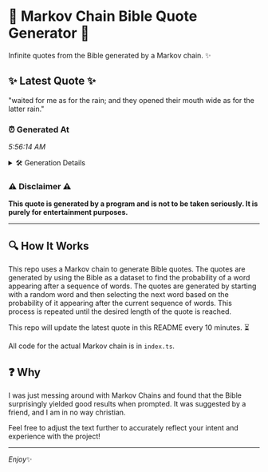 # 📖 Markov Chain Bible Quote Generator 📖

Infinite quotes from the Bible generated by a Markov chain. ✨

## ✨ Latest Quote ✨
"waited for me as for the rain; and they opened their mouth wide as for the latter rain."

### ⏰ Generated At
*5:56:14 AM*

<details>
    <summary>🛠️ Generation Details</summary>
    <p>
        <strong>🌱 Seed:</strong> waited<br>
        <strong>🔄 Iterations:</strong> 17<br>
        <strong>📜 Context History:</strong><br>[ waited ]: for<br>[ waited, for ]: me<br>[ waited, for, me ]: as<br>[ waited, for, me, as ]: for<br>[ waited, for, me, as, for ]: the<br>[ waited, for, me, as, for, the ]: rain;<br>[ for, me, as, for, the, rain; ]: and<br>[ me, as, for, the, rain;, and ]: they<br>[ as, for, the, rain;, and, they ]: opened<br>[ for, the, rain;, and, they, opened ]: their<br>[ the, rain;, and, they, opened, their ]: mouth<br>[ rain;, and, they, opened, their, mouth ]: wide<br>[ and, they, opened, their, mouth, wide ]: as<br>[ they, opened, their, mouth, wide, as ]: for<br>[ opened, their, mouth, wide, as, for ]: the<br>[ their, mouth, wide, as, for, the ]: latter<br>[ mouth, wide, as, for, the, latter ]: rain.<br>
    </p>
</details>

### ⚠️ Disclaimer ⚠️
**This quote is generated by a program and is not to be taken seriously. It is purely for entertainment purposes.**

---

## 🔍 How It Works

This repo uses a Markov chain to generate Bible quotes. The quotes are generated by using the Bible as a dataset to find the probability of a word appearing after a sequence of words. The quotes are generated by starting with a random word and then selecting the next word based on the probability of it appearing after the current sequence of words. This process is repeated until the desired length of the quote is reached.

This repo will update the latest quote in this README every 10 minutes. ⏳

All code for the actual Markov chain is in `index.ts`.

## ❓ Why

I was just messing around with Markov Chains and found that the Bible surprisingly yielded good results when prompted. 
It was suggested by a friend, and I am in no way christian.

Feel free to adjust the text further to accurately reflect your intent and experience with the project!

---

*Enjoy*✨
